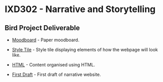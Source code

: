<h1>IXD302 - Narrative and Storytelling</h1>

<h2>Bird Project Deliverable</h2>

- [Moodboard](http://martinemcgrath.github.io/IXD302-bird-project/images/moodboard.png) - Paper moodboard.

- [Style Tile](http://martinemcgrath.github.io/IXD302-bird-project/images/style-tile.png) - Style tile displaying elements of how the webpage will look like.

- [HTML](http://martinemcgrath.github.io/IXD302-bird-project/extinct-new-zealand-bird.html) - Content organised using HTML.

- [First Draft](http://martinemcgrath.github.io/IXD302-bird-project/index.html) - First draft of narrative website.
